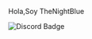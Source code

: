 Hola,Soy TheNightBlue


![Discord Badge](https://img.shields.io/badge/TuTexto-5865F2?style=flat&logo=discord&logoColor=black)



<!--
**TheNightBlue/TheNightBlue** is a ✨ _special_ ✨ repository because its `README.md` (this file) appears on your GitHub profile.

Here are some ideas to get you started:

- 🔭 I’m currently working on ...
- 🌱 I’m currently learning ...
- 👯 I’m looking to collaborate on ...
- 🤔 I’m looking for help with ...
- 💬 Ask me about ...
- 📫 How to reach me: ...
- 😄 Pronouns: ...
- ⚡ Fun fact: ...
-->
